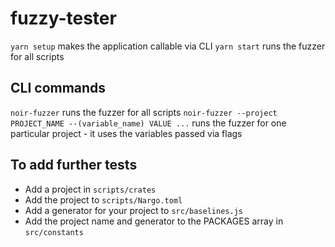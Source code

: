 # fuzzy-tester

`yarn setup` makes the application callable via CLI
`yarn start` runs the fuzzer for all scripts

## CLI commands

`noir-fuzzer` runs the fuzzer for all scripts
`noir-fuzzer --project PROJECT_NAME --(variable_name) VALUE ...` runs the fuzzer for one particular project - it uses the variables passed via flags

## To add further tests

- Add a project in `scripts/crates`  
- Add the project to `scripts/Nargo.toml`  
- Add a generator for your project to `src/baselines.js`  
- Add the project name and generator to the PACKAGES array in `src/constants`  
